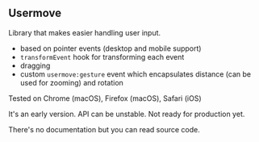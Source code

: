 ## Usermove

Library that makes easier handling user input.

- based on pointer events (desktop and mobile support)
- `transformEvent` hook for transforming each event 
- dragging
- custom `usermove:gesture` event which encapsulates distance (can be used for zooming) and rotation

Tested on Chrome (macOS), Firefox (macOS), Safari (iOS)

It's an early version.
API can be unstable.
Not ready for production yet.

There's no documentation 
but you can read source code.


